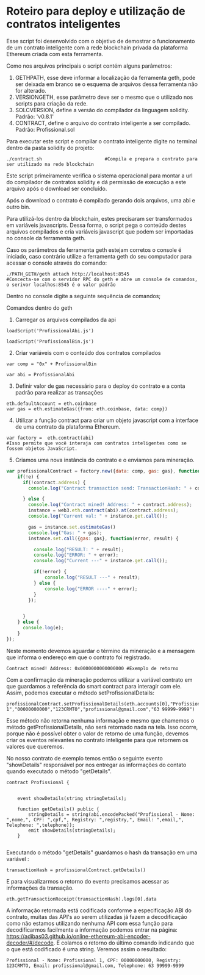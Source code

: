 # Roteiro para deploy e utilização de contratos inteligentes
Esse script foi desenvolvido com o objetivo de demostrar o funcionamento de um contrato inteligente com a rede blockchain privada da plataforma Ethereum criada com esta ferramenta.

Como nos arquivos principais o script contém alguns parâmetros:
1. GETHPATH, esse deve informar a localização da ferramenta geth, pode ser deixada em branco se o esquema de arquivos dessa ferramenta não for alterado.
1. VERSIONGETH, esse parâmetro deve ser o mesmo que o utilizado nos scripts para criação da rede.
1. SOLCVERSION, define a versão do compilador da linguagem solidity. Padrão: 'v0.8.1'
1. CONTRACT, define o arquivo do contrato inteligente a ser compilado. Padrão: Profissional.sol

Para executar este script e compilar o contrato inteligente digite no terminal dentro da pasta solidity do projeto:

````shell script 
./contract.sh                       #Compila e prepara o contrato para ser utilizado na rede blockchain
````
Este script primeiramente verifica o sistema operacional para montar a url do compilador de contratos solidity e dá permissão de execução a este arquivo após o download ser concluído.

Após o download o contrato é compilado gerando dois arquivos, uma abi e outro bin.

Para utilizá-los dentro da blockchain, estes precisaram ser transformados em variáveis javascripts. Dessa forma, o script pega o conteúdo destes arquivos compilados e cria variáveis javascript que podem ser importadas no console da ferramenta geth.

Caso os parâmetros da ferramenta geth estejam corretos o console é iniciado, caso contrário utilize a ferramenta geth do seu computador para acessar o console através do comando:

````shell script 
./PATH_GETH/geth attach http://localhost:8545                       #Concecta-se com o servidor RPC do geth e abre um console de comandos, o serivor localhos:8545 é o valor padrão
````

Dentro no console digite a seguinte sequência de comandos;

Comandos dentro do geth 
1. Carregar os arquivos compilados da api
````
loadScript('ProfissionalAbi.js')

loadScript('ProfissionalBin.js')
````
2. Criar variáveis com o conteúdo dos contratos compilados
````
var comp = "0x" + ProfissionalBin

var abi = ProfissionalAbi
````
3. Definir valor de gas necessário para o deploy do contrato e a conta padrão para realizar as transações
````
eth.defaultAccount = eth.coinbase
var gas = eth.estimateGas({from: eth.coinbase, data: comp})

````
4. Utilizar a função contract para criar um objeto javascript com a interface de uma contrato da plataforma Ethereum.
````
var factory =  eth.contract(abi) 
#Isso permite que você interaja com contratos inteligentes como se fossem objetos JavaScript.
````
5. Criamos uma nova instância do contrato e o enviamos para mineração.
````js
var profissionalContract = factory.new({data: comp, gas: gas}, function(e, contract) {
    if(!e) {
      if(!contract.address) {
        console.log("Contract transaction send: TransactionHash: " + contract.transactionHash + " waiting to be mined...");

      } else {
        console.log("Contract mined! Address: " + contract.address);
        instance = web3.eth.contract(abi).at(contract.address);
        console.log("Current val: " + instance.get.call());

        gas = instance.set.estimateGas()
        console.log("Gas: " + gas);
        instance.set.call({gas: gas}, function(error, result) {

          console.log("RESULT: " + result);
          console.log("ERROR: " + error);
          console.log("Current ---" + instance.get.call());

          if(!error) {
              console.log("RESULT ---" + result);
          } else {
              console.log("ERROR ----" + error);
          }
        });


      }
    } else {
      console.log(e);
    }
});
````
Neste momento devemos aguardar o término da mineração e a mensagem que informa o endereço em que o contrato foi registrado.
````
Contract mined! Address: 0x0000000000000000 #Exemplo de retorno
````
Com a confirmação da mineração podemos utilizar a variável contrato em que guardamos a referência do smart contract para interagir com ele.
Assim, podemos executar o método setProfissionalDetails:
````
profissionalContract.setProfissionalDetails(eth.accounts[0],"Profissional 1","00000000000","123CRMTO","profissional@gmail.com","63 99999-9999")
````
Esse método não retorna nenhuma informação e mesmo que chamemos o método getProfissionalDetails, não será retornado nada na tela. Isso ocorre, porque não é possível obter o valor de retorno de uma função, devemos criar os eventos relevantes no contrato inteligente para que retornem os valores que queremos.

No nosso contrato de exemplo temos então o seguinte evento "showDetails" responsável por nos entregar as informações do contato quando executado o método "getDetails".


````solidity
contract Profissional {


    event showDetails(string stringDetails);

    function getDetails() public {
        stringDetails = string(abi.encodePacked("Profissional - Nome: ",nome,", CPF: ",cpf,", Registry: ",registry,", Email: ",email,", Telephone: ",telephone));
        emit showDetails(stringDetails);
    }
    
````

Executando o método "getDetails" guardamos o hash da transação em uma variável : 
````
transactionHash = profissionalContract.getDetails()
````

E para visualizarmos o retorno do evento precisamos acessar as informações da transação.

````
eth.getTransactionReceipt(transactionHash).logs[0].data
````
A informação retornada está codificada conforme a especificação ABI do contrato, muitas das API's ao serem utilizadas já fazem a decodificação como não estamos utilizando nenhuma API com essa função para decodificarmos facilmente a informação podemos entrar na página:
https://adibas03.github.io/online-ethereum-abi-encoder-decoder/#/decode. E colamos o retorno do último comando indicando que o que está codificado é uma string. Veremos assim o resultado:

````
Profissional - Nome: Profissional 1, CPF: 00000000000, Registry: 123CRMTO, Email: profissional@gmail.com, Telephone: 63 99999-9999
````
